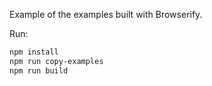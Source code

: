 Example of the examples built with Browserify.

Run:

~~~bash
npm install
npm run copy-examples
npm run build
~~~
